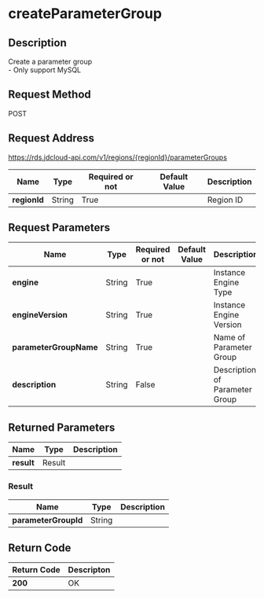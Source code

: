 # createParameterGroup


## Description
Create a parameter group<br>- Only support MySQL

## Request Method
POST

## Request Address
https://rds.jdcloud-api.com/v1/regions/{regionId}/parameterGroups

|Name|Type|Required or not|Default Value|Description|
|---|---|---|---|---|
|**regionId**|String|True| |Region ID|

## Request Parameters
|Name|Type|Required or not|Default Value|Description|
|---|---|---|---|---|
|**engine**|String|True| |Instance Engine Type|
|**engineVersion**|String|True| |Instance Engine Version|
|**parameterGroupName**|String|True| |Name of Parameter Group|
|**description**|String|False| |Description of Parameter Group|


## Returned Parameters
|Name|Type|Description|
|---|---|---|
|**result**|Result| |

### Result
|Name|Type|Description|
|---|---|---|
|**parameterGroupId**|String| |

## Return Code
|Return Code|Descripton|
|---|---|
|**200**|OK|
